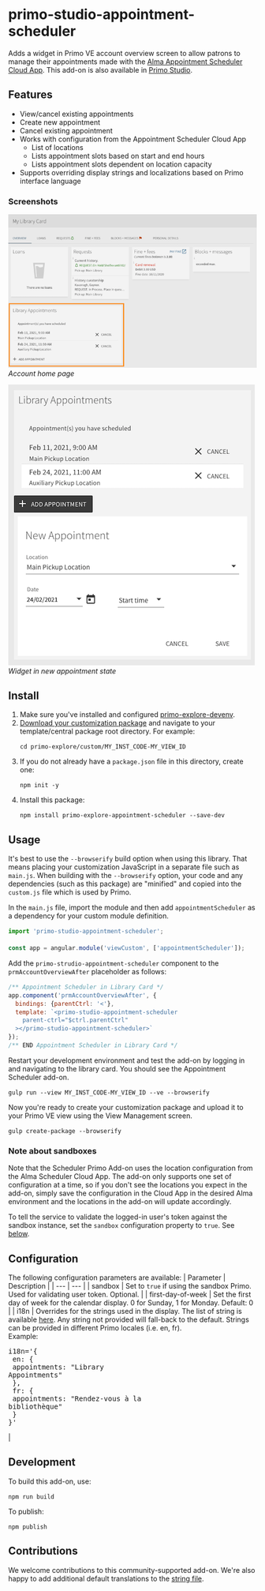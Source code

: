 # primo-studio-appointment-scheduler
Adds a widget in Primo VE account overview screen to allow patrons to manage their appointments made with the [Alma Appointment Scheduler Cloud App](https://developers.exlibrisgroup.com/appcenter/appointment-scheduler/). This add-on is also available in [Primo Studio](http://primo-studio.exlibrisgroup.com).

## Features
* View/cancel existing appointments
* Create new appointment
* Cancel existing appointment
* Works with configuration from the Appointment Scheduler Cloud App
  * List of locations
  * Lists appointment slots based on start and end hours
  * Lists appointment slots dependent on location capacity
* Supports overriding display strings and localizations based on Primo interface language

### Screenshots
![screenshot](primo-explore-appointment-scheduler-account.png)
_Account home page_

![screenshot](primo-explore-appointment-scheduler-widget.png)
_Widget in new appointment state_

## Install
1. Make sure you've installed and configured [primo-explore-devenv](https://github.com/ExLibrisGroup/primo-explore-devenv).
2. [Download your customization package](https://knowledge.exlibrisgroup.com/Primo/Product_Documentation/020Primo_VE/Primo_VE_\(English\)/050Display_Configuration/010Configuring_Discovery_Views_for_Primo_VE#Branding_Your_View) and navigate to your template/central package root directory. For example:
    ```
    cd primo-explore/custom/MY_INST_CODE-MY_VIEW_ID
    ```
3. If you do not already have a `package.json` file in this directory, create one:
    ```
    npm init -y
    ```
4. Install this package:
    ```
    npm install primo-explore-appointment-scheduler --save-dev
    ```

## Usage
It's best to use the `--browserify` build option when using this library. That means placing your customization JavaScript in a separate file such as `main.js`. When building with the `--browserify` option, your code and any dependencies (such as this package) are "minified" and copied into the `custom.js` file which is used by Primo. 

In the `main.js` file, import the module and then add `appointmentScheduler` as a dependency for your custom module definition.
```javascript
import 'primo-studio-appointment-scheduler';

const app = angular.module('viewCustom', ['appointmentScheduler']);
```

Add the `primo-strudio-appointment-scheduler` component to the `prmAccountOverviewAfter` placeholder as follows:
```js
/** Appointment Scheduler in Library Card */
app.component('prmAccountOverviewAfter', {
  bindings: {parentCtrl: '<'},
  template: `<primo-studio-appointment-scheduler 
    parent-ctrl="$ctrl.parentCtrl"
  ></primo-studio-appointment-scheduler>`
});
/** END Appointment Scheduler in Library Card */
```

Restart your development environment and test the add-on by logging in and navigating to the library card. You should see the Appointment Scheduler add-on.
```
gulp run --view MY_INST_CODE-MY_VIEW_ID --ve --browserify
```

Now you're ready to create your customization package and upload it to your Primo VE view using the View Management screen.
```
gulp create-package --browserify
```

### Note about sandboxes
Note that the Scheduler Primo Add-on uses the location configuration from the Alma Scheduler Cloud App. The add-on only supports one set of configuration at a time, so if you don't see the locations you expect in the add-on, simply save the configuration in the Cloud App in the desired Alma environment and the locations in the add-on will update accordingly.

To tell the service to validate the logged-in user's token against the sandbox instance, set the `sandbox` configuration property to `true`. See [below](#configuration).

## Configuration
The following configuration parameters are available:
| Parameter | Description |
| --- | --- |
| sandbox | Set to `true` if using the sandbox Primo. Used for validating user token. Optional. |
| first-day-of-week | Set the first day of week for the calendar display. 0 for Sunday, 1 for Monday. Default: 0 |
| i18n |  Overrides for the strings used in the display. The list of string is available [here](https://github.com/ExLibrisGroup/alma-scheduler/blob/master/primo/src/i18n.js). Any string not provided will fall-back to the default. Strings can be provided in different Primo locales (i.e. en, fr). <br>Example:<br><pre>i18n='{<br>  en: {<br>    appointments: "Library Appointments"<br>  },<br>  fr: {<br>    appointments: "Rendez-vous à la bibliothèque"<br>  }<br>}'</pre>|

## Development
To build this add-on, use:
```
npm run build
```

To publish:
```
npm publish
```

## Contributions
We welcome contributions to this community-supported add-on. We're also happy to add additional default translations to the [string file](https://github.com/ExLibrisGroup/alma-scheduler/blob/master/primo/src/i18n.js).
